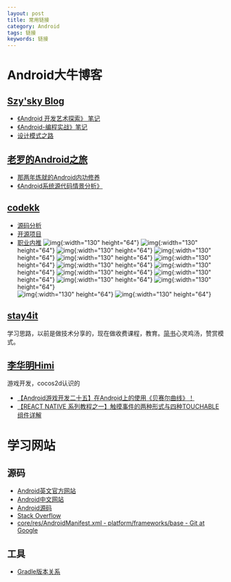 ```yaml
---
layout: post
title: 常用链接
category: Android
tags: 链接
keywords: 链接
---
```


# Android大牛博客

##  [Szy'sky Blog](http://szysky.com)

- [《Android 开发艺术探索》 笔记](http://szysky.com/2016/08/22/%E3%80%8AAndroid-%E5%BC%80%E5%8F%91%E8%89%BA%E6%9C%AF%E6%8E%A2%E7%B4%A2%E3%80%8B-10-Android%E7%9A%84%E6%B6%88%E6%81%AF%E6%9C%BA%E5%88%B6/)
- [《Android-编程实战》笔记](http://szysky.com/2016/09/28/%E3%80%8AAndroid-%E7%BC%96%E7%A8%8B%E5%AE%9E%E6%88%98%E3%80%8B05-%E9%87%8D%E8%AF%86-IPC/)
- [设计模式之路](http://szysky.com/2016/11/16/%E8%AE%BE%E8%AE%A1%E6%A8%A1%E5%BC%8F%E4%B9%8B%E8%B7%AF/#模式介绍-10)


## [老罗的Android之旅](http://blog.csdn.net/Luoshengyang)

- [那两年炼就的Android内功修养](http://blog.csdn.net/luoshengyang/article/details/8923485)
- [《Android系统源代码情景分析》](http://0xcc0xcd.com/p/books/978-7-121-18108-5/index.php)

## [codekk](http://a.codekk.com/)
- [源码分析](http://a.codekk.com/)
- [开源项目](http://p.codekk.com/)
- [职业内推](http://j.codekk.com/)
  ![img](http://www.codekk.com/images/gays/androidweekly-130-64.png){:width="130" height="64"} ![img](http://www.codekk.com/images/gays/hukai-130-64.jpg){:width="130" height="64"} ![img](http://www.codekk.com/images/gays/liaohuqiu-130-64.png){:width="130" height="64"}   ![img](http://www.codekk.com/images/gays/lcode-130-64.jpg){:width="130" height="64"} 
  ![img](http://www.codekk.com/images/gays/piasy-com-130-64.png){:width="130" height="64"} ![img](http://www.codekk.com/images/gays/androiddevtools-cn-130-64.png){:width="130" height="64"} ![img](http://www.codekk.com/images/gays/diycode-l30-64.png){:width="130" height="64"} ![img](http://www.codekk.com/images/gays/drakeet-130-64.jpg){:width="130" height="64"} 
  ![img](http://www.codekk.com/images/gays/zhangqi-130-64.png){:width="130" height="64"} ![img](http://www.codekk.com/images/gays/pqpo-130-64.jpg){:width="130" height="64"}   ![img](http://www.codekk.com/images/gays/gityuan-130-64.png){:width="130" height="64"}   ![img](http://www.codekk.com/images/gays/androidyue-130-64.png){:width="130" height="64"}   
  ![img](http://www.codekk.com/images/gays/gank-io-130-64.jpg){:width="130" height="64"}   ![img](http://www.codekk.com/images/gays/trinea-cn-130-64.png){:width="130" height="64"} 


## [stay4it](http://www.stay4it.com/)
  学习思路，以前是做技术分享的，现在做收费课程，教育。[简书](http://www.jianshu.com/u/6e4c6553a7f9)心灵鸡汤，赞赏模式。

## [李华明Himi](http://blog.csdn.net/xiaominghimi)
游戏开发，cocos2d认识的
- [【Android游戏开发二十五】在Android上的使用《贝赛尔曲线》！](http://blog.csdn.net/xiaominghimi/article/details/6555828)
- [【REACT NATIVE 系列教程之一】触摸事件的两种形式与四种TOUCHABLE组件详解](http://blog.csdn.net/xiaominghimi/article/details/51378462)



# 学习网站

## 源码
- [Android英文官方网站](http://developer.android.com/index.html)
- [Android中文网站](https://developer.android.google.cn/index.html)
- [Android源码](https://android.googlesource.com/)
- [Stack Overflow](http://stackoverflow.com/)
- [core/res/AndroidManifest.xml - platform/frameworks/base - Git at Google](https://android.googlesource.com/platform/frameworks/base/+/android-7.0.0_r19/core/res/AndroidManifest.xml)

## 工具
- [Gradle版本关系](https://developer.android.com/studio/releases/gradle-plugin.html#updating-plugin)

